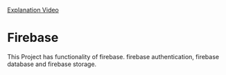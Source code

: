 <a href="https://drive.google.com/file/d/139HRl0IUtGYJYe8il7f5qFCuZrLBhX-e/view?usp=sharing">Explanation Video</a>
# Firebase
This Project has functionality of firebase. firebase authentication, firebase database and firebase storage.
